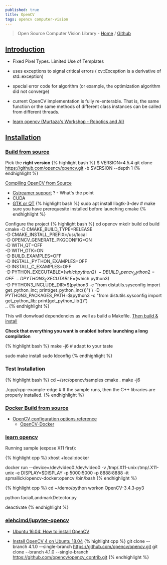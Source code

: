 ```yaml
---
published: true
title: OpenCV
tags: opencv computer-vision
---
```

>  Open Source Computer Vision Library - [Home](https://opencv.org) / [Github](https://github.com/opencv/opencv)
    
    
## [Introduction](https://docs.opencv.org/master/d1/dfb/intro.html)
- Fixed Pixel Types. Limited Use of Templates
- uses exceptions to signal critical errors ( cv::Exception is a derivative of std::exception)
- special error code for algorithm (or example, the optimization algorithm did not converge)
- current OpenCV implementation is fully re-enterable. That is, the same function or the same methods of different class instances can be called from different threads.
    
- [learn opencv (Murtaza's Workshop - Robotics and AI)](https://www.youtube.com/watch?v=WQeoO7MI0Bs)

## [Installation](https://docs.opencv.org/4.1.0/d7/d9f/tutorial_linux_install.html)

### [Build from source](https://docs.opencv.org/4.x/d7/d9f/tutorial_linux_install.html)

Pick the **right version**
{% highlight bash %}
$ VERSION=4.5.4 git clone https://github.com/opencv/opencv.git -b $VERSION --depth 1
{% endhighlight %}

[Compiling OpenCV from Source](https://developer.ridgerun.com/wiki/index.php?title=Compiling_OpenCV_from_Source)
- [Gstreamer support](https://github.com/mad4ms/python-opencv-gstreamer-examples) ? - What's the point
- CUDA
- [GTK or QT](https://stackoverflow.com/questions/58370077/how-can-i-enable-gtk-for-opencv-in-cmake) 
{% highlight bash %}
sudo apt install libgtk-3-dev	# make sure you have prerequesite installed before launching cmake
{% endhighlight %}


Configure the project
{% highlight bash %}
cd opencv
mkdir build
cd build
cmake -D CMAKE_BUILD_TYPE=RELEASE \
-D CMAKE_INSTALL_PREFIX=/usr/local \
-D OPENCV_GENERATE_PKGCONFIG=ON \
-D WITH_QT=OFF \
-D WITH_GTK=ON \
-D BUILD_EXAMPLES=OFF \
-D INSTALL_PYTHON_EXAMPLES=OFF \
-D INSTALL_C_EXAMPLES=OFF \
-D PYTHON_EXECUTABLE=$(which python2) \
-D BUILD_opencv_python2=OFF \
-D PYTHON3_EXECUTABLE=$(which python3) \
-D PYTHON3_INCLUDE_DIR=$(python3 -c "from distutils.sysconfig import get_python_inc; print(get_python_inc())") \
-D PYTHON3_PACKAGES_PATH=$(python3 -c "from distutils.sysconfig import get_python_lib; print(get_python_lib())") \
 ..
{% endhighlight %}

This will donwload dependencies as well as build a Makefile.
[Then build & install](https://riptutorial.com/opencv/example/15781/build-and-install-opencv-from-source)

**Check that everything you want is enabled before launching a long compilation**

{% highlight bash %}
make -j6 # adapt to your taste

sudo make install
sudo ldconfig
{% endhighlight %}

### Test Installation

{% highlight bash %}
cd ~/src/opencv/samples
cmake .
make -j6

./cpp/cpp-example-edge	# If the sample runs, then the C++ libraries are properly installed.
{% endhighlight %}

### [Docker Build from source](https://github.com/yduf/opencv-docker)
- [OpenCV configuration options reference ](https://docs.opencv.org/4.5.3/db/d05/tutorial_config_reference.html)
	- [ OpenCV-Docker](https://github.com/vishwesh5/OpenCV-Docker/blob/master/installOpenCV-4-1.sh)

### [learn opencv](https://www.learnopencv.com/install-opencv-docker-image-ubuntu-macos-windows/)
Running sample (expose X11 first):

{% highlight cpp %}
xhost +local:docker

docker run --device=/dev/video0:/dev/video0 -v /tmp/.X11-unix:/tmp/.X11-unix -e DISPLAY=$DISPLAY -p 5000:5000 -p 8888:8888 -it spmallick/opencv-docker:opencv /bin/bash
{% endhighlight %}

{% highlight cpp %}
cd ~/demo/python
workon OpenCV-3.4.3-py3

python facialLandmarkDetector.py

deactivate
{% endhighlight %}

### [elehcimd/jupyter-opencv](https://github.com/elehcimd/jupyter-opencv)
- [Ubuntu 16.04: How to install OpenCV](https://www.pyimagesearch.com/2016/10/24/ubuntu-16-04-how-to-install-opencv/)

- [Install OpenCV 4 on Ubuntu 18.04](https://www.learnopencv.com/install-opencv-4-on-ubuntu-18-04/)
{% highlight cpp %}
git clone --branch 4.1.0 --single-branch https://github.com/opencv/opencv.git
git clone --branch 4.1.0 --single-branch https://github.com/opencv/opencv_contrib.git
{% endhighlight %}
